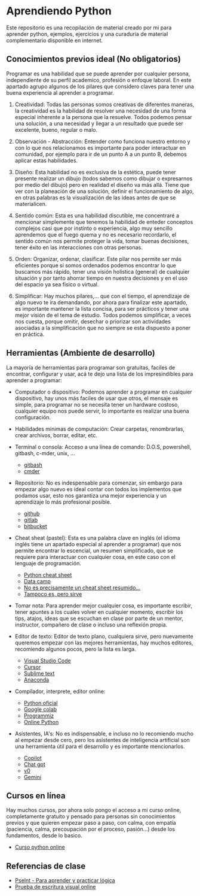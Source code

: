 # Aprendiendo Python

Este repositorio es una recopilación de material creado por mi para aprender python, ejemplos, ejercicios y una curaduria de material complementario disponible en internet.

## Conocimientos previos ideal (No obligatorios)

Programar es una habilidad que se puede aprender por cualquier persona, independiente de su perfil academico, profesión o enfoque laboral. En este apartado agrupo algunos de los pilares que considero claves para tener una buena experiencia al aprender a programar.

1. Creatividad: Todas las personas somos creativas de diferentes maneras, la creatividad es la habilidad de resolver una necesidad de una forma especial inherente a la persona que la resuelve. Todos podemos pensar una solución, a una necesidad y llegar a un resultado que puede ser excelente, bueno, regular o malo.

2. Observación - Abstracción: Entender como funciona nuestro entorno y con lo que nos relacionamos es importante para poder interactuar en comunidad, por ejemplo para ir de un punto A a un punto B, debemos aplicar estas habilidades.

3. Diseño: Esta habilidad no es exclusiva de la estética, puede tener presente realizar un dibujo (todos sabemos como dibujar o expresarnos por medio del dibujo) pero en realidad el diseño va más allá. Tiene que ver con la planeación de una solución, definir el funcionamiento de algo, en otras palabras es la visualización de las ideas antes de que se materialicen.

4. Sentido común: Esta es una habilidad discutible, me concentraré a mencionar simplemente que tenemos la habilidad de enteder conceptos complejos casi que por instinto o experiencia, algo muy sencillo aprendemos que el fuego quema y no es necesario recordarlo, el sentido común nos permite proteger la vida, tomar buenas decisiones, tener éxito en las interacciones con otras personas.

5. Orden: Organizar, ordenar, clasificar. Este pilar nos permite ser más eficientes porque si somos ordenados podemos encontrar lo que buscamos más rápido, tener una visión holistica (general) de cualquier situación y por tanto ahorrar tiempo en nuestra decisiones y en el uso del espacio ya sea fisico o virtual.

6. Simplificar: Hay muchos pilares,... que con el tiempo, el aprendizaje de algo nuevo te ira demandando, por ahora para finalizar este apartado, es importante mantener la lista concisa, para ser prácticos y tener una mejor visión de el tema de estudio. Todos podemos simplificar, a veces nos cuesta, porque omitir, desechar o priorizar son actividades asociadas a la simplificación que no siempre se esta dispuesto a poner en práctica.

## Herramientas (Ambiente de desarrollo)

La mayoría de herramientas para programar son gratuitas, faciles de encontrar, configurar y usar, acá te dejo una lista de los impresindibles para aprender a programar:

- Computador o dispositivo: Podemos aprender a programar en cualquier dispositivo, hay unos más faciles de usar que otros, el mensaje es simple, para programar no se necesita tener un hardware costoso, cualquier equipo nos puede servir, lo importante es realizar una buena configuración.
  
- Habilidades mínimas de computación: Crear carpetas, renombrarlas, crear archivos, borrar, editar, etc.

- Terminal o consola: Acceso a una línea de comando: D.O.S, powershell, gitbash, c-mder, unix, ...
    - [gitbash](https://git-scm.com/downloads)
    - [cmder](https://cmder.app/)
  
- Repositorio: No es indespensable para comenzar, sin embargo para empezar algo nuevo es ideal contar con todos los implementos que podamos usar, esto nos garantiza una mejor experiencia y un aprendizaje lo más profesional posible.
    - [github](https://github.com/)
    - [gitlab](https://about.gitlab.com/)
    - [bitbucket](https://bitbucket.org/)

- Cheat sheat (pastel): Esta es una palabra clave en inglés (el idioma inglés tiene un apartado especial al aprender a programar) que nos permite encontrar lo escencial, un resumen simplificado, que se requiere para interactuar con cualquier cosa, en este caso con el lenguaje de programación.
    - [Python cheat sheet](https://perso.limsi.fr/pointal/_media/python:cours:mementopython3-english.pdf)
    - [Data camp](https://www.datacamp.com/cheat-sheet/getting-started-with-python-cheat-sheet)
    - [No es precisamente un cheat sheet resumido...](https://www.pythoncheatsheet.org/)
    - [Tampoco es, pero sirve](https://www.codewithharry.com/blogpost/python-cheatsheet/)
      
- Tomar nota: Para aprender mejor cualquier cosa, es importante escribir, tener apuntes a los cuales volver en cualquier momento, escribir los tips, atajos, ideas que se escuchan en clase por parte de un mentor, instructor, compañero de clase o incluso una reflexión propia.

- Editor de texto: Editor de texto plano, cualquiera sirve, pero nuevamente queremos empezar con las mejores herramientas, hay muchos editores, recomiendo algunos pocos, pero la lista es larga.
    - [Visual Studio Code](https://code.visualstudio.com/)
    - [Cursor](https://www.cursor.com/)
    - [Sublime text](https://www.sublimetext.com/)
    - [Anaconda](https://www.anaconda.com/download)

- Compilador, interprete, editor online:
    - [Python oficial](https://www.python.org/)
    - [Google colab](https://colab.google/)
    - [Programmiz](https://www.programiz.com/python-programming/online-compiler/)
    - [Online Python](https://www.online-python.com/)
 
- Asistentes, IA's: No es indispensable, e incluso no lo recomiendo mucho al empezar desde cero, pero los asistentes de inteligencia artificial son una herramienta útil para el desarrollo y es importante mencionarlos.
    - [Copilot](https://github.com/features/copilot)
    - [Chat gpt](https://chatgpt.com/)
    - [v0](https://v0.dev/)
    - [Gemini](https://gemini.google.com/app?hl=es)
 
## Cursos en línea

Hay muchos cursos, por ahora solo pongo el acceso a mi curso online, completamente gratuito y pensado para personas sin conocimientos previos y que quieren empezar paso a paso, con calma, con empatía (paciencia, calma, precoupación por el proceso, pasión...) desde los fundamentos, desde lo basico.

  - [Curso python online](https://xacarana.com/python.html)

## Referencias de clase

- [PseInt - Para aprender y practicar lógica](https://pseint.sourceforge.net/)
- [Prueba de escritura visual online](https://pythontutor.com/)
